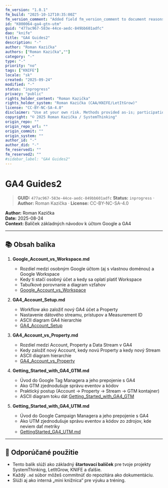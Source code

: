 ```yaml
---
fm_version: "1.0.1"
fm_build: "2025-10-12T10:35:00Z"
fm_version_comment: "Added field fm_version_comment to document reasons for FM updates"
id: "K000064-ga4-gtn-utm"
guid: "477ac967-583e-44ce-aedc-849bb601adfc"
dao: "knife"
title: "GA4 Guides2"
description: "-"
author: "Roman Kazička"
authors: ["Roman Kazička",""]
category: "-"
type: "-"
priority: "no"
tags: ["KNIFE"]
locale: "sk"
created: "2025-09-24"
modified: "-"
status: "inprogress"
privacy: "public"
rights_holder_content: "Roman Kazička"
rights_holder_system: "Roman Kazička (CAA/KNIFE/LetItGrow)"
license: "CC-BY-NC-SA-4.0"
disclaimer: "Use at your own risk. Methods provided as-is; participation is voluntary and context-aware."
copyright: "© 2025 Roman Kazička / SystemThinking"
origin_repo: ""
origin_repo_url: ""
origin_commit: ""
origin_system: ""
author_id: "-"
author_did: "-"
fm_reserved1: ""
fm_reserved2: ""
#sidebar_label: "GA4 Guides2"
---
```

# GA4 Guides2

<!-- fm-visible: start -->
> **GUID:** `477ac967-583e-44ce-aedc-849bb601adfc`
> **Status:** `inprogress` · **Author:** Roman Kazička · **License:** CC-BY-NC-SA-4.0
<!-- fm-visible: end -->

**Author:** Roman Kazička  
**Date:** 2025-08-24  
**Context:** Balíček základných návodov k účtom Google a GA4

---

## 📚 Obsah balíka

1. **Google_Account_vs_Workspace.md**  
   - Rozdiel medzi osobným Google účtom (aj s vlastnou doménou) a Google Workspace  
   - Kedy ti stačí osobný účet a kedy sa oplatí platiť Workspace  
   - Tabuľkové porovnanie a diagram vzťahov
   -  [Google_Account_vs_Workspace](./Google_Account_vs_Workspace.md)

2. **GA4_Account_Setup.md**  
   - Workflow ako založiť nový GA4 účet a Property  
   - Nastavenie dátového streamu, prístupov a Measurement ID  
   - ASCII diagram GA4 hierarchie
   -  [GA4_Account_Setup](./GA4_Account_Setup.md)
 
  

3. **GA4_Account_vs_Property.md**  
   - Rozdiel medzi Account, Property a Data Stream v GA4  
   - Kedy založiť nový Account, kedy novú Property a kedy nový Stream  
   - ASCII diagram hierarchie
   - [GA4_Account_vs_Property](./GA4_Account_vs_Property.md)

4. **Getting_Started_with_GA4_GTM.md**  
   - Úvod do Google Tag Managera a jeho prepojenie s GA4  
   - Ako GTM zjednodušuje správu eventov a kódov  
   - Praktický postup (Account → Property → Stream → GTM kontajner)  
   - ASCII diagram toku dát
[Getting_Started_with_GA4_GTM](./Getting_Started_with_GA4_GTM.md)

5. **Getting_Started_with_GA4_UTM.md**  
   - Úvod do Google Campaign Managera a jeho prepojenie s GA4  
   - Ako UTM zjednodušuje správu eventov a kódov zo zdrojov, kde neviem dať metriky  
   - [GettingStarted_GA4_UTM.md](./GettingStarted_GA4_UTM.md)

---

## 🎯 Odporúčané použitie
- Tento balík slúži ako základný **štartovací balíček** pre tvoje projekty SystemThinking, LetItGrow, KNIFE a ďalšie.  
- Každý `.md` súbor môžeš commitnúť do repozitára ako dokumentáciu.  
- Slúži aj ako interná „mini knižnica“ pre výuku a tréning.
